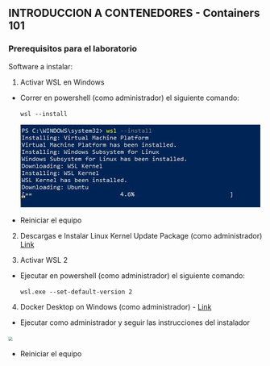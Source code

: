 ## INTRODUCCION A CONTENEDORES - Containers 101

### Prerequisitos para el laboratorio

Software a instalar:

1. Activar WSL en Windows 

  - Correr en powershell (como administrador) el siguiente comando:

    `wsl --install`

    ![](.\images\powershell_wslinstall.JPG)

  - Reiniciar el equipo

2. Descargas e Instalar Linux Kernel Update Package (como administrador) [Link](https://docs.microsoft.com/en-us/windows/wsl/install-manual#step-4---download-the-linux-kernel-update-package)

3. Activar WSL 2

  - Ejecutar en powershell (como administrador) el siguiente comando:

    `wsl.exe --set-default-version 2`

4. Docker Desktop on Windows (como administrador) - [Link](https://desktop.docker.com/win/main/amd64/Docker%20Desktop%20Installer.exe)  

  - Ejecutar como administrador y seguir las instrucciones del instalador

  <img src="C:\Users\devops\Desktop\Container101\images\dockerdesktop_finishsetup.JPG" style="zoom:50%;" />

  - Reiniciar el equipo



  ​	

